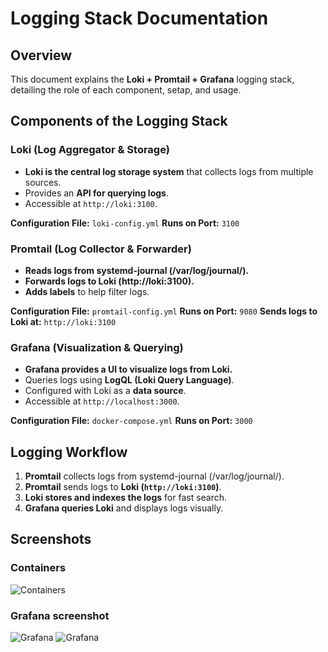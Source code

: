 # Logging Stack Documentation

## **Overview**

This document explains the **Loki + Promtail + Grafana** logging stack, detailing the role of each component, setap, and usage.

## **Components of the Logging Stack**

### **Loki (Log Aggregator & Storage)**

- **Loki is the central log storage system** that collects logs from multiple sources.
- Provides an **API for querying logs**.
- Accessible at `http://loki:3100`.

**Configuration File:** `loki-config.yml`
**Runs on Port:** `3100`

### **Promtail (Log Collector & Forwarder)**

- **Reads logs from systemd-journal (/var/log/journal/).**
- **Forwards logs to Loki (http://loki:3100).**
- **Adds labels** to help filter logs.

**Configuration File:** `promtail-config.yml`
**Runs on Port:** `9080`
**Sends logs to Loki at:** `http://loki:3100`

### **Grafana (Visualization & Querying)**

- **Grafana provides a UI to visualize logs from Loki.**
- Queries logs using **LogQL (Loki Query Language)**.
- Configured with Loki as a **data source**.
- Accessible at `http://localhost:3000`.

**Configuration File:** `docker-compose.yml`
**Runs on Port:** `3000`

## **Logging Workflow**

1. **Promtail** collects logs from systemd-journal (/var/log/journal/).
2. **Promtail** sends logs to **Loki (`http://loki:3100`)**.
3. **Loki stores and indexes the logs** for fast search.
4. **Grafana queries Loki** and displays logs visually.

## **Screenshots**

### **Containers**

![Containers](https://github.com/user-attachments/assets/926fd045-a623-49af-bf0c-65d7e14bfb45)

### **Grafana screenshot**

![Grafana](https://github.com/user-attachments/assets/bcae0feb-3611-40fb-82f8-2c5000cc8547)
![Grafana](https://github.com/user-attachments/assets/6d1746f0-a318-4756-b7dc-1caf1c1af8bf)
